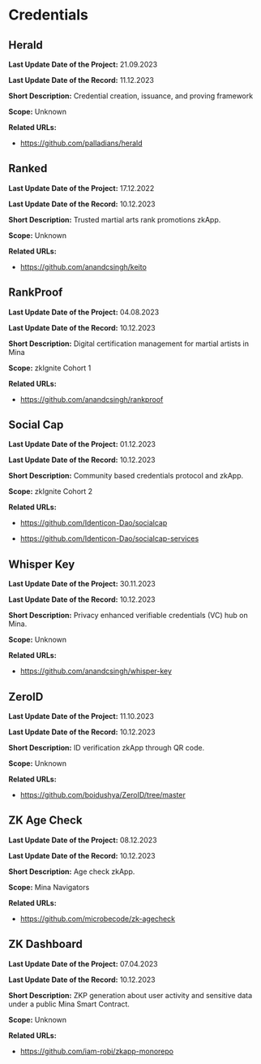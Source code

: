 # Credentials

## Herald

**Last Update Date of the Project:** 21.09.2023

**Last Update Date of the Record:** 11.12.2023

**Short Description:** Credential creation, issuance, and proving framework

**Scope:** Unknown

**Related URLs:** 

- https://github.com/palladians/herald

## Ranked

**Last Update Date of the Project:** 17.12.2022

**Last Update Date of the Record:** 10.12.2023

**Short Description:** Trusted martial arts rank promotions zkApp.

**Scope:** Unknown

**Related URLs:** 

- https://github.com/anandcsingh/keito

## RankProof

**Last Update Date of the Project:** 04.08.2023

**Last Update Date of the Record:** 10.12.2023

**Short Description:** Digital certification management for martial artists in Mina

**Scope:** zkIgnite Cohort 1

**Related URLs:** 

- https://github.com/anandcsingh/rankproof

## Social Cap

**Last Update Date of the Project:** 01.12.2023

**Last Update Date of the Record:** 10.12.2023

**Short Description:** Community based credentials protocol and zkApp.

**Scope:** zkIgnite Cohort 2

**Related URLs:** 

- https://github.com/Identicon-Dao/socialcap

- https://github.com/Identicon-Dao/socialcap-services

## Whisper Key

**Last Update Date of the Project:** 30.11.2023

**Last Update Date of the Record:** 10.12.2023

**Short Description:** Privacy enhanced verifiable credentials (VC) hub on Mina.

**Scope:** Unknown

**Related URLs:** 

- https://github.com/anandcsingh/whisper-key

## ZeroID

**Last Update Date of the Project:** 11.10.2023

**Last Update Date of the Record:** 10.12.2023

**Short Description:** ID verification zkApp through QR code.

**Scope:** Unknown

**Related URLs:** 

- https://github.com/boidushya/ZeroID/tree/master

## ZK Age Check

**Last Update Date of the Project:** 08.12.2023

**Last Update Date of the Record:** 10.12.2023

**Short Description:** Age check zkApp.

**Scope:** Mina Navigators

**Related URLs:** 

- https://github.com/microbecode/zk-agecheck

## ZK Dashboard

**Last Update Date of the Project:** 07.04.2023

**Last Update Date of the Record:** 10.12.2023

**Short Description:** ZKP generation about user activity and sensitive data under a public Mina Smart Contract.

**Scope:** Unknown

**Related URLs:** 

- https://github.com/iam-robi/zkapp-monorepo